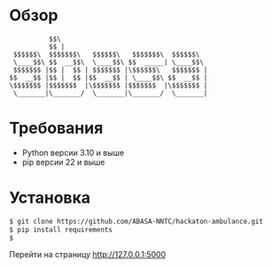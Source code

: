 # Обзор

```
          $$\                                     
          $$ |                                    
 $$$$$$\  $$$$$$$\   $$$$$$\   $$$$$$$\  $$$$$$\  
 \____$$\ $$  __$$\  \____$$\ $$  _____| \____$$\ 
 $$$$$$$ |$$ |  $$ | $$$$$$$ |\$$$$$$\   $$$$$$$ |
$$  __$$ |$$ |  $$ |$$  __$$ | \____$$\ $$  __$$ |
\$$$$$$$ |$$$$$$$  |\$$$$$$$ |$$$$$$$  |\$$$$$$$ |
 \_______|\_______/  \_______|\_______/  \_______|
```

# Требования
+ Python версии 3.10 и выше
+ pip версии 22 и выше

# Установка

```bash
$ git clone https://github.com/ABASA-NNTC/hackaton-ambulance.git
$ pip install requirements
$ 
```
Перейти на страницу http://127.0.0.1:5000
